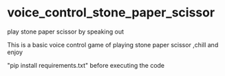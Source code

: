 # voice_control_stone_paper_scissor
play stone paper scissor by speaking out

This is a basic voice control game of playing stone paper scissor ,chill and enjoy

"pip install requirements.txt" before executing the code 
